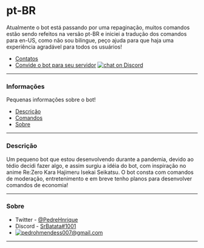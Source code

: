 # pt-BR
Atualmente o bot está passando por uma repaginação, muitos comandos estão sendo refeitos na versão pt-BR e iniciei a tradução dos comandos para en-US, como não sou bilingue, peço ajuda para que haja uma experiência agradável para todos os usuários!
- [Contatos](#sobre)
- [Convide o bot para seu servidor](https://discord.com/api/oauth2/authorize?client_id=705547264537657465&permissions=8&scope=bot%20applications.commands)
<a href="https://discord.gg/rafa7XjTxS"><img src="/discord/695143111390789672.svg" alt="chat on Discord"></a>

---

### Informações
Pequenas informações sobre o bot!

- [Descrição](#descrição)
- [Comandos](#comandos-pt-br)
- [Sobre](#sobre)

---

### Descrição
Um pequeno bot que estou desenvolvendo durante a pandemia, devido ao tédio decidi fazer algo, e assim surgiu a idéia do bot, com inspiração no anime Re:Zero Kara Hajimeru Isekai Seikatsu.
O bot consta com comandos de moderação, entretenimento e em breve tenho planos para desenvolver comandos de economia!

---

### Sobre
- Twitter - [@PedreHnrique](https://twitter.com/PedreHnrique)
- Discord - [SrBatata#1001](https://discords.com/bio/p/SrBatata)
- <a href="mailto:pedrohmendess007@gmail.com">![pedrohmendess007@gmail.com](https://img.shields.io/badge/Gmail-D14836?style=for-the-badge&logo=gmail&logoColor=white)</a>

---

